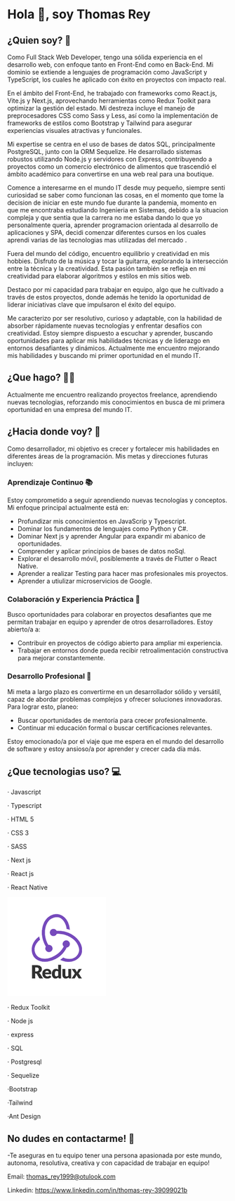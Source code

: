 # Hola 👋, soy Thomas Rey 

## ¿Quien soy? 🧑

Como Full Stack Web Developer, tengo una sólida experiencia en el desarrollo web, con enfoque tanto en Front-End como en Back-End. Mi dominio se extiende a lenguajes de programación como JavaScript y TypeScript, los cuales he aplicado con éxito en proyectos con impacto real.

En el ámbito del Front-End, he trabajado con frameworks como React.js, Vite.js y Next.js, aprovechando herramientas como Redux Toolkit para optimizar la gestión del estado. Mi destreza incluye el manejo de preprocesadores CSS como Sass y Less, así como la implementación de frameworks de estilos como Bootstrap y Tailwind para asegurar experiencias visuales atractivas y funcionales.

Mi expertise se centra en el uso de bases de datos SQL, principalmente PostgreSQL, junto con la ORM Sequelize. He desarrollado sistemas robustos utilizando Node.js y servidores con Express, contribuyendo a proyectos como un comercio electrónico de alimentos que trascendió el ámbito académico para convertirse en una web real para una boutique.

Comence a interesarme en el mundo IT desde muy pequeño, siempre senti curiosidad se saber como funcionan las cosas, en el momento que tome la decision de iniciar en este mundo fue durante la pandemia, momento en que me encontraba estudiando Ingenieria en Sistemas, debido a la situacion compleja y que sentia que la carrera no me estaba dando lo que yo personalmente queria, aprender programacion orientada al desarrollo de aplicaciones y SPA, decidi comenzar diferentes cursos en los cuales aprendi varias de las tecnologias mas utilizadas del mercado .

Fuera del mundo del código, encuentro equilibrio y creatividad en mis hobbies. Disfruto de la música y tocar la guitarra, explorando la intersección entre la técnica y la creatividad. Esta pasión también se refleja en mi creatividad para elaborar algoritmos y estilos en mis sitios web.

Destaco por mi capacidad para trabajar en equipo, algo que he cultivado a través de estos proyectos, donde además he tenido la oportunidad de liderar iniciativas clave que impulsaron el éxito del equipo.

Me caracterizo por ser resolutivo, curioso y adaptable, con la habilidad de absorber rápidamente nuevas tecnologías y enfrentar desafíos con creatividad. Estoy siempre dispuesto a escuchar y aprender, buscando oportunidades para aplicar mis habilidades técnicas y de liderazgo en entornos desafiantes y dinámicos.
Actualmente me encuentro mejorando mis habilidades y buscando mi primer oportunidad en el mundo IT.

## ¿Que hago? 👨‍💻

Actualmente me encuentro realizando proyectos freelance, aprendiendo nuevas tecnologias, reforzando mis conocimientos en busca de mi primera oportunidad en una empresa del mundo IT. 

## ¿Hacia donde voy? 🌟

Como desarrollador, mi objetivo es crecer y fortalecer mis habilidades en diferentes áreas de la programación. Mis metas y direcciones futuras incluyen:

### Aprendizaje Continuo 📚

Estoy comprometido a seguir aprendiendo nuevas tecnologías y conceptos. Mi enfoque principal actualmente está en:

- Profundizar mis conocimientos en JavaScrip y Typescript.
- Dominar los fundamentos de lenguajes como  Python y C#.
- Dominar Next js y aprender Angular para expandir mi abanico de oportunidades.
- Comprender y aplicar principios de bases de datos noSql.
- Explorar el desarrollo móvil, posiblemente a través de Flutter o React Native.
- Aprender a realizar Testing para hacer mas profesionales mis proyectos.
- Aprender a utiulizar microservicios de Google.

### Colaboración y Experiencia Práctica 🤝

Busco oportunidades para colaborar en proyectos desafiantes que me permitan trabajar en equipo y aprender de otros desarrolladores. Estoy abierto/a a:

- Contribuir en proyectos de código abierto para ampliar mi experiencia.
- Trabajar en entornos donde pueda recibir retroalimentación constructiva para mejorar constantemente.

### Desarrollo Profesional 💼

Mi meta a largo plazo es convertirme en un desarrollador sólido y versátil, capaz de abordar problemas complejos y ofrecer soluciones innovadoras. Para lograr esto, planeo:

- Buscar oportunidades de mentoría para crecer profesionalmente.
- Continuar mi educación formal o buscar certificaciones relevantes.

Estoy emocionado/a por el viaje que me espera en el mundo del desarrollo de software y estoy ansioso/a por aprender y crecer cada día más.

## ¿Que tecnologias uso? 💻

· Javascript

· Typescript

· HTML 5

· CSS 3

· SASS

· Next js

· React js

· React Native

![Logo de Redux Toolkit](descarga.png)

· Redux Toolkit

· Node js

· express

· SQL

· Postgresql

· Sequelize

·Bootstrap

·Tailwind

·Ant Design

## No dudes en contactarme! 📧

-Te aseguras en tu equipo tener una persona apasionada por este mundo, autonoma, resolutiva, creativa y con capacidad de trabajar en equipo!

Email: thomas_rey1999@otulook.com

Linkedin: https://www.linkedin.com/in/thomas-rey-39099021b



